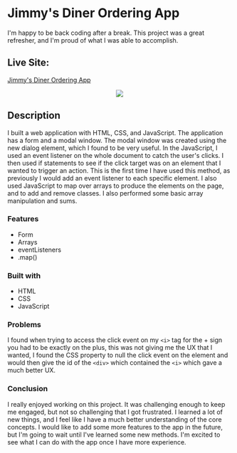 # Jimmy's Diner Ordering App

I'm happy to be back coding after a break. This project was a great refresher, and I'm proud of what I was able to accomplish.

## Live Site:
<a href="https://jimmys-diner-order.netlify.app">Jimmy's Diner Ordering App</a>

<div align="center">
  <kbd>
    <img src="https://i.imgur.com/cqi3Ldj.gif" />

  </kbd>
</div>

## Description

I built a web application with HTML, CSS, and JavaScript. The application has a form and a modal window. The modal window was created using the new dialog element, which I found to be very useful. In the JavaScript, I used an event listener on the whole document to catch the user's clicks. I then used if statements to see if the click target was on an element that I wanted to trigger an action. This is the first time I have used this method, as previously I would add an event listener to each specific element. I also used JavaScript to map over arrays to produce the elements on the page, and to add and remove classes. I also performed some basic array manipulation and sums.
### Features

- Form
- Arrays
- eventListeners
- .map()


### Built with

- HTML
- CSS
- JavaScript


### Problems

I found when trying to access the click event on my `<i>` tag for the + sign you had to be exactly on the plus, this was not giving me the UX that I wanted, I found the CSS property to null the click event on the element and would then give the id of the `<div>` which contained the `<i>` which gave a much better UX.

### Conclusion

I really enjoyed working on this project. It was challenging enough to keep me engaged, but not so challenging that I got frustrated. I learned a lot of new things, and I feel like I have a much better understanding of the core concepts. I would like to add some more features to the app in the future, but I'm going to wait until I've learned some new methods. I'm excited to see what I can do with the app once I have more experience.
